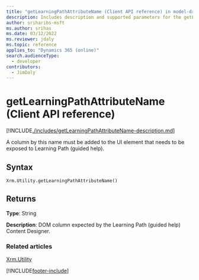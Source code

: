 ```yaml
---
title: "getLearningPathAttributeName (Client API reference) in model-driven apps"
description: Includes description and supported parameters for the getLearningPathAttributeName method.
author: sriharibs-msft
ms.author: srihas
ms.date: 03/12/2022
ms.reviewer: jdaly
ms.topic: reference
applies_to: "Dynamics 365 (online)"
search.audienceType: 
  - developer
contributors:
  - JimDaly
---
```

# getLearningPathAttributeName (Client API reference)

[!INCLUDE[./includes/getLearningPathAttributeName-description.md](./includes/getLearningPathAttributeName-description.md)]

A column by this name must be added to the UI element that needs to be exposed to Learning Path (guided help). 

## Syntax

`Xrm.Utility.getLearningPathAttributeName()`

## Returns

**Type**: String

**Description**: DOM column expected by the Learning Path (guided help) Content Designer.

### Related articles

[Xrm.Utility](../xrm-utility.md)

[!INCLUDE[footer-include](../../../../../includes/footer-banner.md)]
